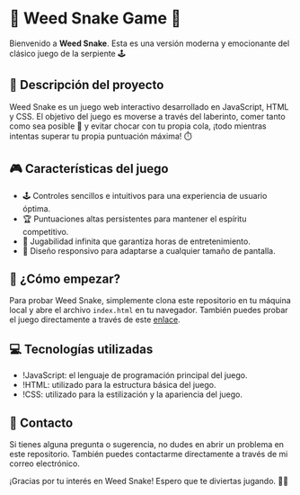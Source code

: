 # 🐍 Weed Snake Game 🐍

Bienvenido a **Weed Snake**. Esta es una versión moderna y emocionante del clásico juego de la serpiente 🕹️

## 📖 Descripción del proyecto

Weed Snake es un juego web interactivo desarrollado en JavaScript, HTML y CSS. El objetivo del juego es moverse a través del laberinto, comer tanto como sea posible 🍏 y evitar chocar con tu propia cola, ¡todo mientras intentas superar tu propia puntuación máxima! ⏱️

## 🎮 Características del juego

* 🕹️ Controles sencillos e intuitivos para una experiencia de usuario óptima.
* 🏆 Puntuaciones altas persistentes para mantener el espíritu competitivo.
* 🎉 Jugabilidad infinita que garantiza horas de entretenimiento.
* 📱 Diseño responsivo para adaptarse a cualquier tamaño de pantalla.

## 🚀 ¿Cómo empezar?

Para probar Weed Snake, simplemente clona este repositorio en tu máquina local y abre el archivo `index.html` en tu navegador. También puedes probar el juego directamente a través de este [enlace](https://jcamela.github.io/Mini_Snake/).

## 💻 Tecnologías utilizadas

* !JavaScript: el lenguaje de programación principal del juego.
* !HTML: utilizado para la estructura básica del juego.
* !CSS: utilizado para la estilización y la apariencia del juego.

## 📩 Contacto

Si tienes alguna pregunta o sugerencia, no dudes en abrir un problema en este repositorio. También puedes contactarme directamente a través de mi correo electrónico.

¡Gracias por tu interés en Weed Snake! Espero que te diviertas jugando. 🎉🎉
